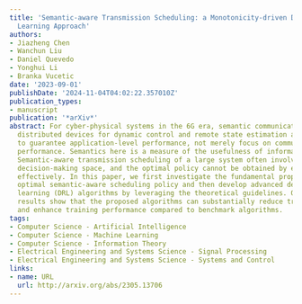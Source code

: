 ```yaml
---
title: 'Semantic-aware Transmission Scheduling: a Monotonicity-driven Deep Reinforcement
  Learning Approach'
authors:
- Jiazheng Chen
- Wanchun Liu
- Daniel Quevedo
- Yonghui Li
- Branka Vucetic
date: '2023-09-01'
publishDate: '2024-11-04T04:02:22.357010Z'
publication_types:
- manuscript
publication: '*arXiv*'
abstract: For cyber-physical systems in the 6G era, semantic communications connecting
  distributed devices for dynamic control and remote state estimation are required
  to guarantee application-level performance, not merely focus on communication-centric
  performance. Semantics here is a measure of the usefulness of information transmissions.
  Semantic-aware transmission scheduling of a large system often involves a large
  decision-making space, and the optimal policy cannot be obtained by existing algorithms
  effectively. In this paper, we first investigate the fundamental properties of the
  optimal semantic-aware scheduling policy and then develop advanced deep reinforcement
  learning (DRL) algorithms by leveraging the theoretical guidelines. Our numerical
  results show that the proposed algorithms can substantially reduce training time
  and enhance training performance compared to benchmark algorithms.
tags:
- Computer Science - Artificial Intelligence
- Computer Science - Machine Learning
- Computer Science - Information Theory
- Electrical Engineering and Systems Science - Signal Processing
- Electrical Engineering and Systems Science - Systems and Control
links:
- name: URL
  url: http://arxiv.org/abs/2305.13706
---
```

